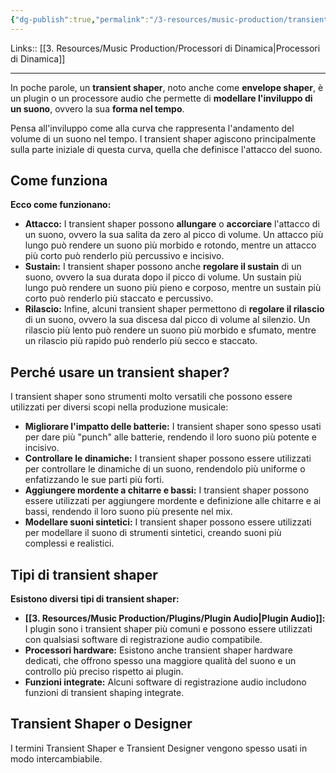 ```yaml
---
{"dg-publish":true,"permalink":"/3-resources/music-production/transient-shaper/"}
---
```


Links:: [[3. Resources/Music Production/Processori di Dinamica\|Processori di Dinamica]]

---
In poche parole, un **transient shaper**, noto anche come **envelope shaper**, è un plugin o un processore audio che permette di **modellare l'inviluppo di un suono**, ovvero la sua **forma nel tempo**.

Pensa all'inviluppo come alla curva che rappresenta l'andamento del volume di un suono nel tempo. I transient shaper agiscono principalmente sulla parte iniziale di questa curva, quella che definisce l'attacco del suono.

## Come funziona

**Ecco come funzionano:**

- **Attacco:** I transient shaper possono **allungare** o **accorciare** l'attacco di un suono, ovvero la sua salita da zero al picco di volume. Un attacco più lungo può rendere un suono più morbido e rotondo, mentre un attacco più corto può renderlo più percussivo e incisivo.
- **Sustain:** I transient shaper possono anche **regolare il sustain** di un suono, ovvero la sua durata dopo il picco di volume. Un sustain più lungo può rendere un suono più pieno e corposo, mentre un sustain più corto può renderlo più staccato e percussivo.
- **Rilascio:** Infine, alcuni transient shaper permettono di **regolare il rilascio** di un suono, ovvero la sua discesa dal picco di volume al silenzio. Un rilascio più lento può rendere un suono più morbido e sfumato, mentre un rilascio più rapido può renderlo più secco e staccato.

## Perché usare un transient shaper?

I transient shaper sono strumenti molto versatili che possono essere utilizzati per diversi scopi nella produzione musicale:

- **Migliorare l'impatto delle batterie:** I transient shaper sono spesso usati per dare più "punch" alle batterie, rendendo il loro suono più potente e incisivo.
- **Controllare le dinamiche:** I transient shaper possono essere utilizzati per controllare le dinamiche di un suono, rendendolo più uniforme o enfatizzando le sue parti più forti.
- **Aggiungere mordente a chitarre e bassi:** I transient shaper possono essere utilizzati per aggiungere mordente e definizione alle chitarre e ai bassi, rendendo il loro suono più presente nel mix.
- **Modellare suoni sintetici:** I transient shaper possono essere utilizzati per modellare il suono di strumenti sintetici, creando suoni più complessi e realistici.

## Tipi di transient shaper

**Esistono diversi tipi di transient shaper:**

- **[[3. Resources/Music Production/Plugins/Plugin Audio\|Plugin Audio]]:** I plugin sono i transient shaper più comuni e possono essere utilizzati con qualsiasi software di registrazione audio compatibile.
- **Processori hardware:** Esistono anche transient shaper hardware dedicati, che offrono spesso una maggiore qualità del suono e un controllo più preciso rispetto ai plugin.
- **Funzioni integrate:** Alcuni software di registrazione audio includono funzioni di transient shaping integrate.


## Transient Shaper o Designer

I termini Transient Shaper e Transient Designer vengono spesso usati in modo intercambiabile.

